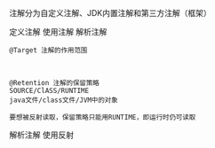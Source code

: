 注解分为自定义注解、JDK内置注解和第三方注解（框架）



定义注解 使用注解 解析注解

```
@Target 注解的作用范围



@Retention 注解的保留策略
SOURCE/ClASS/RUNTIME
java文件/class文件/JVM中的对象

要想被反射读取，保留策略只能用RUNTIME，即运行时仍可读取
```





解析注解
使用反射
```

```